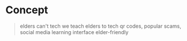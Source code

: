 # Concept
>elders can't tech
>we teach elders to tech
>qr codes, popular scams, social media
>learning interface elder-friendly 
